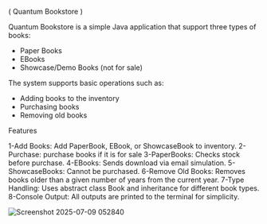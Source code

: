 ( Quantum Bookstore )

Quantum Bookstore is a simple Java application that support three types of books:
- Paper Books
- EBooks
- Showcase/Demo Books (not for sale)

The system supports basic operations such as:
- Adding books to the inventory
- Purchasing books
- Removing old books

 Features

  1-Add Books: Add PaperBook, EBook, or ShowcaseBook to inventory.
  2-Purchase: purchase books if it is for sale
  3-PaperBooks: Checks stock before purchase.
  4-EBooks: Sends download via email simulation.
  5-ShowcaseBooks: Cannot be purchased.
  6-Remove Old Books: Removes books older than a given number of years from the current year.
  7-Type Handling: Uses abstract class Book and inheritance for different book types.
  8-Console Output: All outputs are printed to the terminal for simplicity.




![Screenshot 2025-07-09 052840](https://github.com/user-attachments/assets/0ec91d68-95cb-4fb3-a039-92a9fd4d3cb6)
